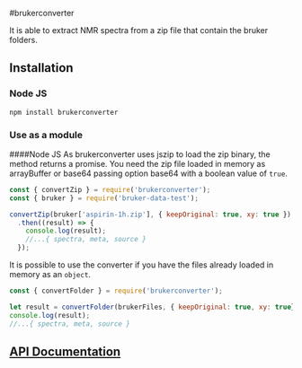 #brukerconverter

It is able to extract NMR spectra from a zip file that contain the bruker folders.

## Installation

### Node JS

```
npm install brukerconverter
```

### Use as a module

####Node JS
As brukerconverter uses jszip to load the zip binary, the method returns a promise. You need the zip file loaded in memory as arrayBuffer or base64 passing option base64 with a boolean value of ```true```.

```javascript
const { convertZip } = require('brukerconverter');
const { bruker } = require('bruker-data-test');

convertZip(bruker['aspirin-1h.zip'], { keepOriginal: true, xy: true })
  .then((result) => {
    console.log(result);
    //...{ spectra, meta, source }
  });
```
It is possible to use the converter if you have the files already loaded in memory as an ```object```.
```javascript
const { convertFolder } = require('brukerconverter');

let result = convertFolder(brukerFiles, { keepOriginal: true, xy: true});
console.log(result);
//...{ spectra, meta, source }
```

## [API Documentation](https://cheminfo.github.io/brukerconverter/)
